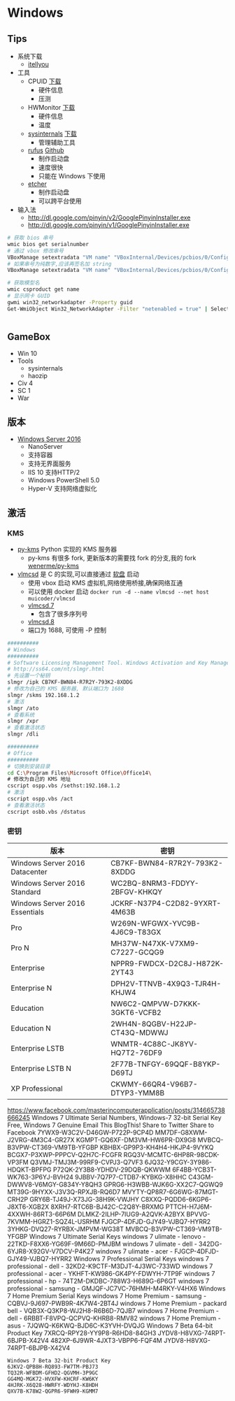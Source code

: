# Windows

## Tips

* 系统下载
  * [itellyou](http://msdn.itellyou.cn/)
* 工具
  * CPUID [下载](http://www.cpuid.com/softwares/cpu-z.html)
    * 硬件信息
    * 压测
  * HWMonitor [下载](http://www.cpuid.com/softwares/hwmonitor.html)
    * 硬件信息
    * 温度
  * [sysinternals](https://technet.microsoft.com/en-us/sysinternals/bb545021.aspx) [下载](https://technet.microsoft.com/en-us/sysinternals/bb842062)
    * 管理辅助工具
  * [rufus](https://rufus.akeo.ie/) [Github](https://github.com/pbatard/rufus)
    * 制作启动盘
    * 速度很快
    * 只能在 Windows 下使用
  * [etcher](https://etcher.io/)
    * 制作启动盘
    * 可以跨平台使用
* 输入法
  * http://dl.google.com/pinyin/v2/GooglePinyinInstaller.exe
  * http://dl.google.com/pinyin/v1/GooglePinyinInstaller.exe

```bash
# 获取 bios 串号
wmic bios get serialnumber
# 通过 vbox 修改串号
VBoxManage setextradata "VM name" "VBoxInternal/Devices/pcbios/0/Config/DmiSystemSerial" "System Serial"
# 如果串号为纯数字,应该再签名加 string
VBoxManage setextradata "VM name" "VBoxInternal/Devices/pcbios/0/Config/DmiSystemSerial" "string:1234"

# 获取模型名
wmic csproduct get name
# 显示网卡 GUID
gwmi win32_networkadapter -Property guid
Get-WmiObject Win32_NetworkAdapter -Filter "netenabled = true" | Select Guid



```

## GameBox
* Win 10
* Tools
  * sysinternals
  * haozip
* Civ 4
* SC 1
* War


## 版本

* [Windows Server 2016](https://en.wikipedia.org/wiki/Windows_Server_2016)
  * NanoServer
  * 支持容器
  * 支持无界面服务
  * IIS 10 支持HTTP/2
  * Windows PowerShell 5.0
  * Hyper-V 支持网络虚拟化

## 激活

### KMS

* [py-kms](https://github.com/myanaloglife/py-kms) Python 实现的 KMS 服务器
  * py-kms 有很多 fork, 更新版本的需要找 fork 的分支,我的 fork [wenerme/py-kms](https://github.com/wenerme/py-kms)
* [vlmcsd](https://github.com/Wind4/vlmcsd) 是 C 的实现,可以直接通过 [软盘](https://github.com/Wind4/vlmcsd/tree/master/floppy) 启动
  * 使用 vbox 启动 KMS 虚拟机,网络使用桥接,确保网络互通
  * 可以使用 docker 启动 `docker run -d --name vlmcsd --net host muicoder/vlmcsd`
  * [vlmcsd.7](https://rawgit.com/Wind4/vlmcsd/master/man/vlmcsd.7.html)
    * 包含了很多序列号
  * [vlmcsd.8](https://rawgit.com/Wind4/vlmcsd/master/man/vlmcsd.8.html)
  * 端口为 1688, 可使用 -P 控制


```bash
##########
# Windows
##########
# Software Licensing Management Tool. Windows Activation and Key Management Service (KMS)
# http://ss64.com/nt/slmgr.html
# 先设置一个秘钥
slmgr /ipk CB7KF-BWN84-R7R2Y-793K2-8XDDG
# 修改为自己的 KMS 服务器, 默认端口为 1688
slmgr /skms 192.168.1.2
# 激活
slmgr /ato
# 查看系统
slmgr /xpr
# 查看激活状态
slmgr /dli

##########
# Office
##########
# 切换到安装目录
cd C:\Program Files\Microsoft Office\Office14\
# 修改为自己的 KMS 地址
cscript ospp.vbs /sethst:192.168.1.2
# 激活
cscript ospp.vbs /act
# 查看激活状态
cscript osbb.vbs /dstatus
```

### 密钥

版本 | 密钥
----|----
Windows Server 2016 Datacenter  | CB7KF-BWN84-R7R2Y-793K2-8XDDG
Windows Server 2016 Standard    | WC2BQ-8NRM3-FDDYY-2BFGV-KHKQY
Windows Server 2016 Essentials  | JCKRF-N37P4-C2D82-9YXRT-4M63B
Pro                             | W269N-WFGWX-YVC9B-4J6C9-T83GX
Pro N                           | MH37W-N47XK-V7XM9-C7227-GCQG9
Enterprise                      | NPPR9-FWDCX-D2C8J-H872K-2YT43
Enterprise N                    | DPH2V-TTNVB-4X9Q3-TJR4H-KHJW4
Education                       | NW6C2-QMPVW-D7KKK-3GKT6-VCFB2
Education N                     | 2WH4N-8QGBV-H22JP-CT43Q-MDWWJ
Enterprise LSTB                 | WNMTR-4C88C-JK8YV-HQ7T2-76DF9
Enterprise LSTB N               | 2F77B-TNFGY-69QQF-B8YKP-D69TJ
XP Professional                 | CKWMY-66QR4-V96B7-DTYP3-YMM8B 





https://www.facebook.com/masterincomputerapplication/posts/314665738666245
Windows 7 Ultimate Serial Numbers, Windows-7 32-bit Serial Key Free, Windows 7 Genuine
Email This
BlogThis!
Share to Twitter
Share to Facebook
7YWX9-W3C2V-D46GW-P722P-9CP4D
MM7DF-G8XWM-J2VRG-4M3C4-GR27X
KGMPT-GQ6XF-DM3VM-HW6PR-DX9G8
MVBCQ-B3VPW-CT369-VM9TB-YFGBP
KBHBX-GP9P3-KH4H4-HKJP4-9VYKQ
BCGX7-P3XWP-PPPCV-Q2H7C-FCGFR
RGQ3V-MCMTC-6HP8R-98CDK-VP3FM
Q3VMJ-TMJ3M-99RF9-CVPJ3-Q7VF3
6JQ32-Y9CGY-3Y986-HDQKT-BPFPG
P72QK-2Y3B8-YDHDV-29DQB-QKWWM
6F4BB-YCB3T-WK763-3P6YJ-BVH24
9JBBV-7Q7P7-CTDB7-KYBKG-X8HHC
C43GM-DWWV8-V6MGY-G834Y-Y8QH3
GPRG6-H3WBB-WJK6G-XX2C7-QGWQ9
MT39G-9HYXX-J3V3Q-RPXJB-RQ6D7
MVYTY-QP8R7-6G6WG-87MGT-CRH2P
GRY6B-TJ49J-X73JG-38H9K-VWJHY
C8XXQ-PQDD6-6KGP6-J8XT6-XGB2X
8XRH7-RTC6B-BJ42C-C2Q8Y-BRXMG
PTTCH-H7J6M-4XXWH-86RT3-66P6M
DLMKZ-2ILHP-7IUG9-A2QVK-A2BYX
BPVVG-7KVMM-HGRZ1-SQZ4L-USRHM
FJGCP-4DFJD-GJY49-VJBQ7-HYRR2
3YHKG-DVQ27-RYRBX-JMPVM-WG38T
MVBCQ-B3VPW-CT369-VM9TB-YFGBP
Windows 7 Ultimate Serial Keys
windows 7 ulimate - lenovo - 22TKD-F8XX6-YG69F-9M66D-PMJBM
windows 7 ulimate - dell - 342DG-6YJR8-X92GV-V7DCV-P4K27
windows 7 ulimate - acer - FJGCP-4DFJD-GJY49-VJBQ7-HYRR2
Windows 7 Professional Serial Keys
windows 7 professional - dell - 32KD2-K9CTF-M3DJT-4J3WC-733WD
windows 7 professional - acer - YKHFT-KW986-GK4PY-FDWYH-7TP9F
windows 7 professional - hp - 74T2M-DKDBC-788W3-H689G-6P6GT
windows 7 professional - samsung - GMJQF-JC7VC-76HMH-M4RKY-V4HX6
Windows 7 Home Premium Serial Keys
windows 7 Home Premium - samsung - CQBVJ-9J697-PWB9R-4K7W4-2BT4J
windows 7 Home Premium - packard bell - VQB3X-Q3KP8-WJ2H8-R6B6D-7QJB7
windows 7 Home Premium - dell - 6RBBT-F8VPQ-QCPVQ-KHRB8-RMV82
windows 7 Home Premium - asus - 7JQWQ-K6KWQ-BJD6C-K3YVH-DVQJG
Windows 7 Beta 64-bit Product Key
7XRCQ-RPY28-YY9P8-R6HD8-84GH3
JYDV8-H8VXG-74RPT-6BJPB-X42V4
482XP-6J9WR-4JXT3-VBPP6-FQF4M
JYDV8-H8VXG-74RPT-6BJPB-X42V4
~~~~~~~~~~~~~~~~~~~~~~~~~~
Windows 7 Beta 32-bit Product Key
6JKV2-QPB8H-RQ893-FW7TM-PBJ73
TQ32R-WFBDM-GFHD2-QGVMH-3P9GC
GG4MQ-MGK72-HVXFW-KHCRF-KW6KY
4HJRK-X6Q28-HWRFY-WDYHJ-K8HDH
QXV7B-K78W2-QGPR6-9FWH9-KGMM7
